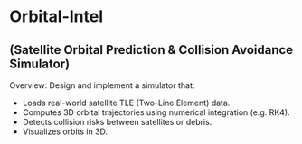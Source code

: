 # Orbital-Intel
## (Satellite Orbital Prediction & Collision Avoidance Simulator)
Overview: Design and implement a simulator that:
* Loads real-world satellite TLE (Two-Line Element) data.
* Computes 3D orbital trajectories using numerical integration (e.g. RK4).
* Detects collision risks between satellites or debris.
* Visualizes orbits in 3D.
